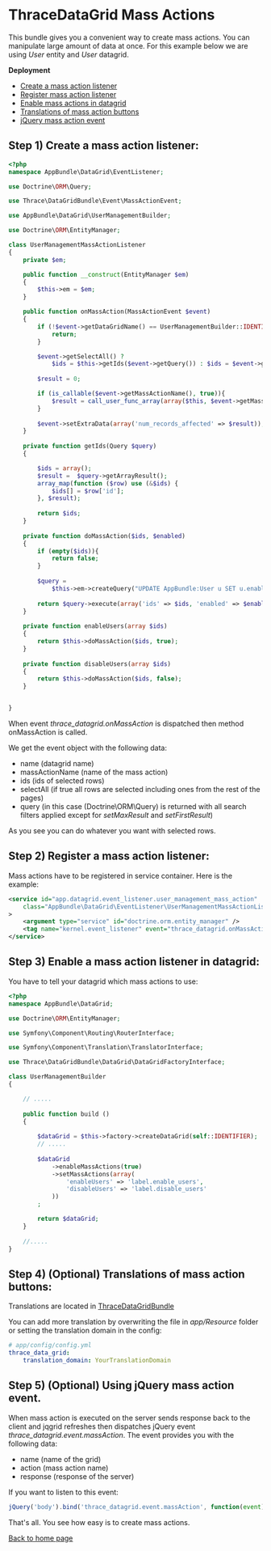 ThraceDataGrid Mass Actions
============================
This bundle gives you a convenient way to create mass actions.
You can manipulate large amount of data at once. 
For this example below we are using *User* entity and *User* datagrid.

**Deployment**

* [Create a mass action listener](#create-mass-action-listener)
* [Register mass action listener](#register-mass-action-listener)
* [Enable mass actions in datagrid](#enable-mass-action-listener)
* [Translations of mass action buttons](#translations-mass-action-buttons)
* [jQuery mass action event](#jQuery-mass-action-event)

<a name="create-mass-action-listener"></a>

## Step 1) Create a mass action listener:

``` php
<?php
namespace AppBundle\DataGrid\EventListener;

use Doctrine\ORM\Query;

use Thrace\DataGridBundle\Event\MassActionEvent;

use AppBundle\DataGrid\UserManagementBuilder;

use Doctrine\ORM\EntityManager;

class UserManagementMassActionListener
{
    private $em;

    public function __construct(EntityManager $em)
    {
        $this->em = $em;
    }

    public function onMassAction(MassActionEvent $event)
    {
        if (!$event->getDataGridName() == UserManagementBuilder::IDENTIFIER){
            return;
        }

        $event->getSelectAll() ? 
            $ids = $this->getIds($event->getQuery()) : $ids = $event->getIds();
        
        $result = 0;

        if (is_callable($event->getMassActionName(), true)){
            $result = call_user_func_array(array($this, $event->getMassActionName()), array('ids' => $ids));
        }
   
        $event->setExtraData(array('num_records_affected' => $result));
    }
    
    private function getIds(Query $query)
    {

        $ids = array();
        $result =  $query->getArrayResult(); 
        array_map(function ($row) use (&$ids) {
            $ids[] = $row['id'];
        }, $result);
        
        return $ids;
    }
    
    private function doMassAction($ids, $enabled)
    {
        if (empty($ids)){
            return false;
        }
        
        $query =
            $this->em->createQuery("UPDATE AppBundle:User u SET u.enabled = :enabled WHERE u.id IN (:ids)");
        
        return $query->execute(array('ids' => $ids, 'enabled' => $enabled));
    }
    
    private function enableUsers(array $ids)
    {
        return $this->doMassAction($ids, true);
    }
    
    private function disableUsers(array $ids)
    {
        return $this->doMassAction($ids, false);
    }


}
```

When event *thrace_datagrid.onMassAction* is dispatched then method onMassAction is called.

We get the event object with the following data:
 - name (datagrid name)
 - massActionName (name of the mass action)
 - ids (ids of selected rows)
 - selectAll (if true all rows are selected including ones from the rest of the pages)
 - query (in this case (Doctrine\ORM\Query) is returned with all search filters applied except for *setMaxResult* and *setFirstResult*)
 
 As you see you can do whatever you want with selected rows.
 
<a name="register-mass-action-listener"></a>

## Step 2) Register a mass action listener:

Mass actions have to be registered in service container. Here is the example:

``` xml
<service id="app.datagrid.event_listener.user_management_mass_action" 
	class="AppBundle\DataGrid\EventListener\UserManagementMassActionListener"
>
	<argument type="service" id="doctrine.orm.entity_manager" />
	<tag name="kernel.event_listener" event="thrace_datagrid.onMassAction" method="onMassAction" />
</service>
```

<a name="enable-mass-action-listener"></a>

## Step 3) Enable a mass action listener in datagrid:

You have to tell your datagrid which mass actions to use:

``` php
<?php
namespace AppBundle\DataGrid;

use Doctrine\ORM\EntityManager;

use Symfony\Component\Routing\RouterInterface;

use Symfony\Component\Translation\TranslatorInterface;

use Thrace\DataGridBundle\DataGrid\DataGridFactoryInterface;

class UserManagementBuilder
{

	// .....
	
    public function build ()
    {
        
        $dataGrid = $this->factory->createDataGrid(self::IDENTIFIER);
        // .....
        
		$dataGrid
            ->enableMassActions(true)
            ->setMassActions(array(
                'enableUsers' => 'label.enable_users',        
                'disableUsers' => 'label.disable_users'        
            ))
        ;

        return $dataGrid;
    }
    
    //.....
}
```

<a name="translations-mass-action-buttons"></a>

## Step 4) (Optional) Translations of mass action buttons:

Translations are located in [ThraceDataGridBundle](../translations/ThraceDataGridBundle.en.xlf)

You can add more translation by overwriting the file in *app/Resource* folder or setting the translation domain in the config:

```yaml
# app/config/config.yml
thrace_data_grid:
	translation_domain: YourTranslationDomain
```

<a name="jQuery-mass-action-event"></a>

## Step 5) (Optional) Using jQuery mass action event.

When mass action is executed on the server sends response back to the client and jqgrid refreshes 
then dispatches jQuery event *thrace_datagrid.event.massAction*. The event provides you with the following data:
 - name (name of the grid)
 - action (mass action name)
 - response (response of the server)
 
 If you want to listen to this event: 
 
 ``` javascript
 jQuery('body').bind('thrace_datagrid.event.massAction', function(event){})
 ```
 
 That's all. You see how easy is to create mass actions.
 
 [Back to home page](index.md)

